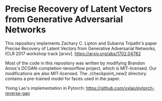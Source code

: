 # Precise Recovery of Latent Vectors from Generative Adversarial Networks

This repository implements Zachary C. Lipton and Subarna Tripathi's paper Precise Recovery of Latent Vectors from Generative Adversarial Networks, ICLR 2017 workshop track [arxiv]. https://arxiv.org/abs/1702.04782

Most of the code in this repository was written by modifying Brandon Amos's DCGAN-completion-tensorflow project, which is MIT-licensed. Our modifications are also MIT-licensed.
The ./checkpoint_new2 directory contains a pre-trained model for faces used in the paper.

Yixing Lao's implementation in Pytorch: https://github.com/yxlao/pytorch-reverse-gan
